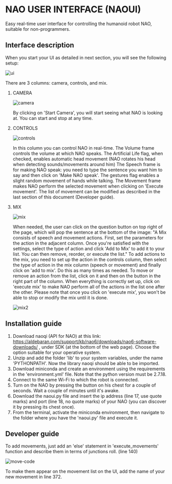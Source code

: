 # NAO USER INTERFACE (NAOUI)
Easy real-time user interface for controlling the humanoid robot NAO, suitable for non-programmers.

## Interface description
When you start your UI as detailed in next section, you will see the following setup:

![ui](https://github.com/user-attachments/assets/eb56fd6e-530e-4ed6-8314-ab391246af2a)


There are 3 columns: camera, controls, and mix.
1. CAMERA
   
   ![camera](https://github.com/user-attachments/assets/8e418066-9f7f-40fa-b589-e7bf19e3c70a)


   By clicking on 'Start Camera', you will start seeing what NAO is looking at. You can start and stop at any time.

3. CONTROLS
   
   ![controls](https://github.com/user-attachments/assets/2a0b921f-9338-4c11-b32e-c55affbdff26)

   
   In this column you can control NAO in real-time.
   The Volume frame controls the volume at which NAO speaks.
   The Artificial Life flag, when checked, enables automatic head movement (NAO rotates his head when detecting sounds/movements around him)
   The Speech frame is for making NAO speak: you need to type the sentence you want him to say and then click on 'Make NAO speak'. The gestures flag enables a slight random movement of hands while talking.
   The Movement frame makes NAO perform the selected movement when clicking on 'Execute movement'. The list of movement can be modified as described in the last section of this document (Developer guide).

5. MIX
   
   ![mix](https://github.com/user-attachments/assets/ffe1b081-e7ad-4034-9bee-09b57c9664ee)

   
   When needed, the user can click on the question button on top right of the page, which will pop the sentence at the bottom of the image: "A Mix consists of speech and movement actions. First, set the       parameters for the action in the adjacent column. Once you're satisfied with the settings, select the type of action and click 'Add to Mix' to add it to your list. You can then remove, reorder, or execute the list."
   To add actions to the mix, you need to set up the action in the controls column, then select the type of action in the mix column (speech or movement) and finally click on 'add to mix'. Do this as many times as needed. To move or remove an action from the list, click on it and then on the button in the right part of the column.
   When everything is correctly set up, click on 'execute mix' to make NAO perform all of the actions in the list one after the other. Please note that once you click on 'execute mix', you won't be able to stop or modify the mix until it is done.
   
   ![mix2](https://github.com/user-attachments/assets/5abc6f64-d830-4be4-a827-d22ca4ad5558)




## Installation guide
1. Download naoqi (API for NAO) at this link: https://aldebaran.com/support/kb/nao6/downloads/nao6-software-downloads/ , under SDK (at the bottom of the web page). Choose the option suitable for your operative system.
2. Unzip and add the folder 'lib' to your system variables, under the name 'PYTHONPATH'. Now the library naoqi should be able to be imported.
3. Download miniconda and create an environment using the requirements in the 'environment.yml' file. Note that the python version must be 2.7.18.
4. Connect to the same Wi-Fi to which the robot is connected.
5. Turn on the NAO by pressing the button on his chest for a couple of seconds. Wait a couple of minutes until it's awake.
6. Download the naoui.py file and insert the ip address (line 17, use quote marks) and port (line 18, no quote marks) of your NAO (you can discover it by pressing its chest once).
7. From the terminal, activate the miniconda environment, then navigate to the folder where you have the 'naoui.py' file and execute it.

## Developer guide
To add movements, just add an 'else' statement in 'execute_movements' function and describe them in terms of junctions roll. (line 140)

![move-code](https://github.com/user-attachments/assets/c889ff3f-642f-43eb-93a3-927d60fd33fa)


To make them appear on the movement list on the UI, add the name of your new movement in line 372.



